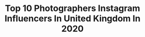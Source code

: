 ---
title: Top 10 Photographers Instagram Influencers In United Kingdom In 2020
description: >-
  Find top photographers Instagram influencers in United Kingdom in 2020. Most popular hashtags: #isolation #model #pyjamas #paris.
platform: Instagram
profiles:
  - username: "eviejohnstone.stylist"
    fullname: >-
      Photographer
    location: "United Kingdom"
    followers: 12794
    engagement: 1027
    commentsToLikes: 0.018117
    id: ck5bwl1h5lwn60i11cjsva3ds
    verified: false
    hashtags: "#selfportrait, #hangfive, #pinksky, #longboard"
  - username: "ann.ne.x"
    fullname: >-
      Ann
    location: "United Kingdom"
    followers: 4421
    engagement: 1421
    commentsToLikes: 0.067223
    id: ck6tpiw0tk4e20j71b5bxzs5h
    verified: false
    hashtags: "#joevitale, #virginiawoolf, #johngreen, #catherineponder"
  - username: "tomblesch"
    fullname: >-
      
    location: "United Kingdom"
    followers: 5502
    engagement: 752
    commentsToLikes: 0.015493
    id: ck6tvfi0uly1w0j7196xp8j3d
    verified: false
    hashtags: ""
  - username: "majajankowska"
    fullname: >-
      Maja
    location: "United Kingdom"
    followers: 3118
    engagement: 1322
    commentsToLikes: 0.074894
    id: ck15qrrnd4bf40i19kymudrs4
    verified: false
    hashtags: "#coloursagency, #freckles, #makija, #londonmodel"
  - username: "dafyhagai"
    fullname: >-
      Dafy Hagai
    location: "United Kingdom"
    followers: 42479
    engagement: 180
    commentsToLikes: 0.021560
    id: ck14ij9pxfosq0i19fd6rc2p9
    verified: true
    hashtags: "#candytransversal"
  - username: "robertbinda"
    fullname: >-
      Robert Binda
    location: "United Kingdom"
    followers: 4703
    engagement: 617
    commentsToLikes: 0.028948
    id: ck15tk3swihdo0i19d5s3vgq4
    verified: false
    hashtags: "#threadsstyling, #fw16, #fashion, #alexandermcqueen"
  - username: "hob_shots"
    fullname: >-
      PHOTOGRAPHER
    location: "United Kingdom"
    followers: 2578
    engagement: 2188
    commentsToLikes: 0.045348
    id: ck5zm0zw3lpkx0i14hk41upnq
    verified: false
    hashtags: "#audis3, #audis3quattro, #audis38v"
  - username: "jennyzarins"
    fullname: >-
      Jenny Zarins
    location: "United Kingdom"
    followers: 3376
    engagement: 596
    commentsToLikes: 0.062113
    id: ck0w6xxyjaskw0i198xsyzf50
    verified: false
    hashtags: "#goodcomesoutofbad, #offseason, #palmtrees, #food"
  - username: "soslim.me"
    fullname: >-
      SoSlim.me  Fashion | Lifestyle
    location: "United Kingdom"
    followers: 10834
    engagement: 1243
    commentsToLikes: 0.101868
    id: ck0w3qyu3utfi0i19r6mrkj4u
    verified: false
    hashtags: "#fashionstore, #fashionvideo, #follow, #savage"
  - username: "ajdivinephotography"
    fullname: >-
      AJ Divine Photography
    location: "United Kingdom"
    followers: 11997
    engagement: 1189
    commentsToLikes: 0.098466
    id: ck0vxgettyrma0i193vm6vw0m
    verified: false
    hashtags: "#brownies, #happymothersday, #easteregghunt, #drawing"
---